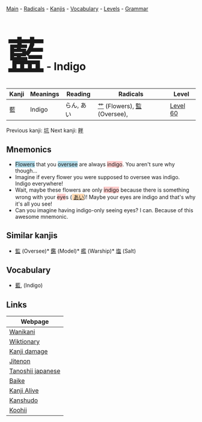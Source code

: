 <style> bigfont {font-size: 100px}</style>
[Main](../index.md) -
[Radicals](../radicals.md) -
[Kanjis](../kanjis.md) -
[Vocabulary](../vocabulary.md) -
[Levels](../levels.md) -
[Grammar](../grammar.md)
# <bigfont> 藍</bigfont> - Indigo 

| Kanji | Meanings | Reading | Radicals | Level |
| --- | --- | --- | --- | --- |
| 藍 | Indigo | らん, あい | [艹](../radicals/艹.md) (Flowers), [監](../radicals/監.md) (Oversee),  | [Level 60](../levels/wk_level60.md) |

Previous kanji: [坑](坑.md) Next kanji: [畔](畔.md) 

## Mnemonics
 * <span style="background-color:#ADD8E6"> Flowers</span> that you <span style="background-color:#ADD8E6"> oversee</span> are always <span style="background-color:#ffcccb"> indigo</span>. You aren't sure why though...
* Imagine if every flower you were supposed to oversee was indigo. Indigo everywhere!
* Wait, maybe these flowers are only <span style="background-color:#ffcccb"> indigo</span> because there is something wrong with your <span style="background-color:#ffcccb"> eye</span>s (<span style="background-color:#fed8b1"> [あい](https://jisho.org/search/あい)</span>)! Maybe your eyes are indigo and that's why it's all you see!
* Can you imagine having indigo-only seeing eyes? I can. Because of this awesome mnemonic.


## Similar kanjis
 * [監](監.md) (Oversee)* [鑑](鑑.md) (Model)* [艦](艦.md) (Warship)* [塩](塩.md) (Salt)


## Vocabulary
 * [藍](../vocabulary/藍.md), (Indigo)



## Links 

| Webpage |
| --- |
| [Wanikani          ](https://www.wanikani.com/kanji/藍) |
| [Wiktionary        ](https://en.wiktionary.org/wiki/藍) |
| [Kanji damage      ](http://www.kanjidamage.com/kanji/search?utf8=✓&q=藍) |
| [Jitenon           ](https://jitenon.com/kanji/藍) |
| [Tanoshii japanese ](https://www.tanoshiijapanese.com/dictionary/kanji.cfm?k=藍) |
| [Baike             ](https://baike.baidu.com/item/藍) |
| [Kanji Alive       ](https://app.kanjialive.com/藍) |
| [Kanshudo          ](https://www.kanshudo.com/searchmn?q=藍) |
| [Koohii            ](https://kanji.koohii.com/study/kanji/藍) |
